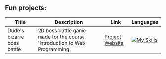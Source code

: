 ## Fun projects:

| Title | Description | Link | Languages |
|---|---|---|---|
Dude's bizarre boss battle|2D boss battle game made for the course 'Introduction to Web Programming'|[Project](https://github.com/AntonHelminen/BossBattle) [Website](https://antonhelminen.github.io/BossBattle/)|[![My Skills](https://skillicons.dev/icons?i=js,html)](https://skillicons.dev)|


